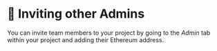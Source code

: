 # 🧑 Inviting other Admins

You can invite team members to your project by going to the _Admin_ tab within your project and adding their Ethereum address.
